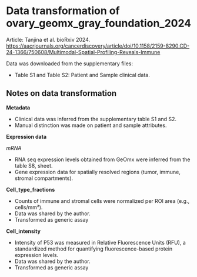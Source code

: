 # Data transformation of ovary_geomx_gray_foundation_2024

Article: Tanjina et al. bioRxiv 2024. https://aacrjournals.org/cancerdiscovery/article/doi/10.1158/2159-8290.CD-24-1366/750608/Multimodal-Spatial-Profiling-Reveals-Immune

Data was downloaded from the supplementary files:
- Table S1 and Table S2: Patient and Sample clinical data.


## Notes on data transformation

**Metadata**
- Clinical data was inferred from the supplementary table S1 and S2. 
- Manual distinction was made on patient and sample attributes.

**Expression data**

_mRNA_

- RNA seq expression levels obtained from GeOmx were inferred from the table S8, sheet.
- Gene expression data for spatially resolved regions (tumor, immune, stromal compartments).

**Cell_type_fractions**

- Counts of immune and stromal cells were normalized per ROI area (e.g., cells/mm²).
- Data was shared by the author.
- Transformed as generic assay

**Cell_intensity**

- Intensity of P53 was measured in Relative Fluorescence Units (RFU), a standardized method for quantifying fluorescence-based protein expression levels.
- Data was shared by the author.
- Transformed as generic assay